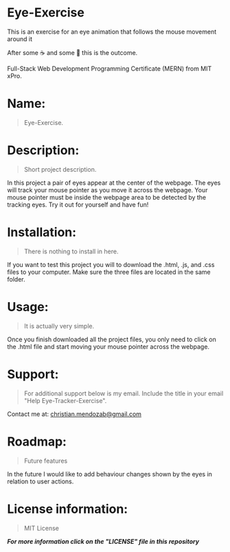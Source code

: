 # Eye-Exercise
This is an exercise for an eye animation that follows the mouse movement around it

After some ☕ and some 🍎 this is the outcome.

Full-Stack Web Development Programming Certificate (MERN) from MIT xPro.

# Name:
> Eye-Exercise. 


# Description: 
> Short project description. 

In this project a pair of eyes appear at the center of the webpage. The eyes will track your mouse pointer as you move it across the webpage. Your mouse pointer must be inside the webpage area to be detected by the tracking eyes. Try it out for yourself and have fun!

# Installation: 
> There is nothing to install in here.

If you want to test this project you will to download the .html, .js, and .css files to your computer. Make sure the three files are located in the same folder.

# Usage: 
> It is actually very simple.

Once you finish downloaded all the project files, you only need to click on the .html file and start moving your mouse pointer across the webpage.

# Support: 
> For additional support below is my email. Include the title in your email "Help Eye-Tracker-Exercise".

Contact me at: christian.mendozab@gmail.com

# Roadmap: 
> Future features

In the future I would like to add behaviour changes shown by the eyes in relation to user actions.

# License information: 
> MIT License

***For more information click on the "LICENSE" file in this repository***

